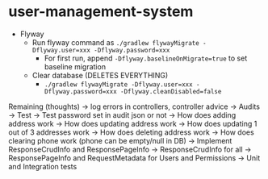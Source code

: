# user-management-system

* Flyway
  * Run flyway command as `./gradlew flywayMigrate -Dflyway.user=xxx -Dflyway.password=xxx`
    * For first run, append `-Dflyway.baselineOnMigrate=true` to set baseline migration
  * Clear database (DELETES EVERYTHING)
    * `./gradlew flywayMigrate -Dflyway.user=xxx -Dflyway.password=xxx -Dflyway.cleanDisabled=false`


Remaining (thoughts)
    -> log errors in controllers, controller advice
    -> Audits
    -> Test
      -> Test password set in audit json or not
      -> How does adding address work
      -> How does updating address work
        -> How does updating 1 out of 3 addresses work
      -> How does deleting address work
      -> How does clearing phone work (phone can be empty/null in DB)
    -> Implement ResponseCrudInfo and ResponsePageInfo
        -> ResponseCrudInfo for all
        -> ResponsePageInfo and RequestMetadata for Users and Permissions
    -> Unit and Integration tests
